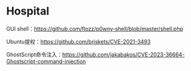 # Hospital

GUI shell：https://github.com/flozz/p0wny-shell/blob/master/shell.php

Ubuntu提权：https://github.com/briskets/CVE-2021-3493

GhostScript命令注入：https://github.com/jakabakos/CVE-2023-36664-Ghostscript-command-injection

